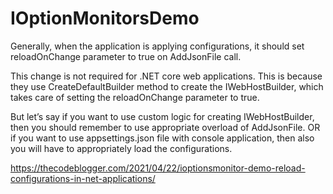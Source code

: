 # IOptionMonitorsDemo

Generally, when the application is applying configurations, it should set reloadOnChange parameter to true on AddJsonFile call.

This change is not required for .NET core web applications. This is because they use CreateDefaultBuilder method to create the IWebHostBuilder, which takes care of setting the reloadOnChange parameter to true.

But let’s say if you want to use custom logic for creating IWebHostBuilder, then you should remember to use appropriate overload of AddJsonFile. OR if you want to use appsettings.json file with console application, then also you will have to appropriately load the configurations. 

https://thecodeblogger.com/2021/04/22/ioptionsmonitor-demo-reload-configurations-in-net-applications/